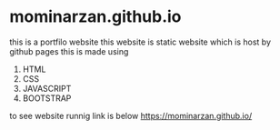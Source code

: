 # mominarzan.github.io


this is a portfilo website 
this website is static website which is host by github pages
this is made using 
1. HTML
2. CSS
3. JAVASCRIPT
4. BOOTSTRAP

to see website runnig link is below
https://mominarzan.github.io/



